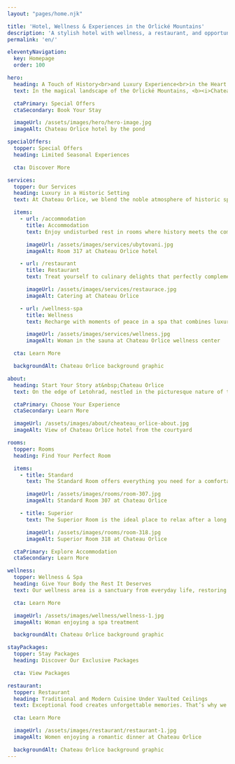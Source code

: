 ```yaml
---
layout: "pages/home.njk"

title: 'Hotel, Wellness & Experiences in the Orlické Mountains'
description: 'A stylish hotel with wellness, a restaurant, and opportunities for weddings and corporate events. Accommodation with historic charm in the heart of the Orlické Mountains. Discover Chateau Orlice.'
permalink: 'en/'

eleventyNavigation:
  key: Homepage
  order: 100

hero:
  heading: A Touch of History<br>and Luxury Experience<br>in the Heart of the Orlické Mountains
  text: In the magical landscape of the Orlické Mountains, <b><i>Chateau Orlice</i></b> welcomes you—a place where centuries of history meet first-class comfort.

  ctaPrimary: Special Offers
  ctaSecondary: Book Your Stay

  imageUrl: /assets/images/hero/hero-image.jpg
  imageAlt: Chateau Orlice hotel by the pond

specialOffers:
  topper: Special Offers
  heading: Limited Seasonal Experiences

  cta: Discover More

services:
  topper: Our Services
  heading: Luxury in a Historic Setting
  text: At Chateau Orlice, we blend the noble atmosphere of historic spaces with a modern vision of luxury and hospitality. Whether you dream of undisturbed relaxation in elegant rooms, a culinary experience in our restaurant, or indulgence in our premium wellness center.

  items:
    - url: /accommodation
      title: Accommodation
      text: Enjoy undisturbed rest in rooms where history meets the comfort of a modern hotel.

      imageUrl: /assets/images/services/ubytovani.jpg
      imageAlt: Room 317 at Chateau Orlice hotel

    - url: /restaurant
      title: Restaurant
      text: Treat yourself to culinary delights that perfectly complement your stay in the beautiful Orlické Mountains.

      imageUrl: /assets/images/services/restaurace.jpg
      imageAlt: Catering at Chateau Orlice

    - url: /wellness-spa
      title: Wellness
      text: Recharge with moments of peace in a spa that combines luxurious care with the unique atmosphere of our chateau.

      imageUrl: /assets/images/services/wellness.jpg
      imageAlt: Woman in the sauna at Chateau Orlice wellness center

  cta: Learn More

  backgroundAlt: Chateau Orlice background graphic

about:
  heading: Start Your Story at&nbsp;Chateau Orlice
  text: On the edge of Letohrad, nestled in the picturesque nature of the Orlické Mountains, stands Chateau Orlice—a historic gem with a rich past. Once a medieval fortress, it has witnessed centuries of change to welcome you today with the perfect blend of heritage and modern luxury.

  ctaPrimary: Choose Your Experience
  ctaSecondary: Learn More

  imageUrl: /assets/images/about/cheateau_orlice-about.jpg
  imageAlt: View of Chateau Orlice hotel from the courtyard

rooms:
  topper: Rooms
  heading: Find Your Perfect Room

  items:
    - title: Standard
      text: The Standard Room offers everything you need for a comfortable stay. After a day exploring the Orlické Mountains, relax and unwind before dinner in our restaurant or a soothing wellness ritual.

      imageUrl: /assets/images/rooms/room-307.jpg
      imageAlt: Standard Room 307 at Chateau Orlice

    - title: Superior
      text: The Superior Room is the ideal place to relax after a long bike trip, recharge after spa treatments, or prepare for a romantic candlelit dinner in our renowned restaurant.

      imageUrl: /assets/images/rooms/room-318.jpg
      imageAlt: Superior Room 318 at Chateau Orlice

  ctaPrimary: Explore Accommodation
  ctaSecondary: Learn More

wellness:
  topper: Wellness & Spa
  heading: Give Your Body the Rest It Deserves
  text: Our wellness area is a sanctuary from everyday life, restoring your energy and balance.

  cta: Learn More

  imageUrl: /assets/images/wellness/wellness-1.jpg
  imageAlt: Woman enjoying a spa treatment

  backgroundAlt: Chateau Orlice background graphic

stayPackages:
  topper: Stay Packages
  heading: Discover Our Exclusive Packages

  cta: View Packages

restaurant:
  topper: Restaurant
  heading: Traditional and Modern Cuisine Under Vaulted Ceilings
  text: Exceptional food creates unforgettable memories. That’s why we combine the skill of our chefs with the charm of historic interiors and attentive service.

  cta: Learn More

  imageUrl: /assets/images/restaurant/restaurant-1.jpg
  imageAlt: Women enjoying a romantic dinner at Chateau Orlice

  backgroundAlt: Chateau Orlice background graphic
---
```

